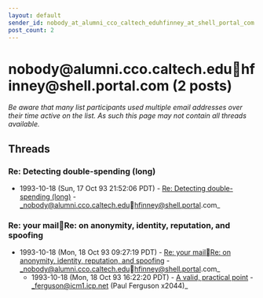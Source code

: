 ```yaml
---
layout: default
sender_id: nobody_at_alumni_cco_caltech_eduhfinney_at_shell_portal_com
post_count: 2
---
```


# nobody<span>@</span>alumni.cco.caltech.eduhfinney<span>@</span>shell.portal.com (2 posts)

_Be aware that many list participants used multiple email addresses over their time active on the list. As such this page may not contain all threads available._

## Threads

### Re:  Detecting double-spending (long)
+ 1993-10-18 (Sun, 17 Oct 93 21:52:06 PDT) - [Re:  Detecting double-spending (long)](/archive/1993/10/1e7b22501ce76119ff86cb69084319054cbc7e7d291952be6f71bdf180207093) - _nobody@alumni.cco.caltech.eduhfinney@shell.portal.com_

### Re: your mailRe: on anonymity, identity, reputation, and spoofing
+ 1993-10-18 (Mon, 18 Oct 93 09:27:19 PDT) - [Re: your mailRe: on anonymity, identity, reputation, and spoofing](/archive/1993/10/ba506a907e8e2ead845520f3cb99b018ebd8d686905f13b73655a9a361c90dae) - _nobody@alumni.cco.caltech.eduhfinney@shell.portal.com_
  + 1993-10-18 (Mon, 18 Oct 93 16:22:20 PDT) - [A valid, practical point](/archive/1993/10/fcd2c3cefc47ed1ccf7411c0ad25f1e74c62eae9312c120d3b7817b7f851f36d) - _ferguson@icm1.icp.net (Paul Ferguson x2044)_

